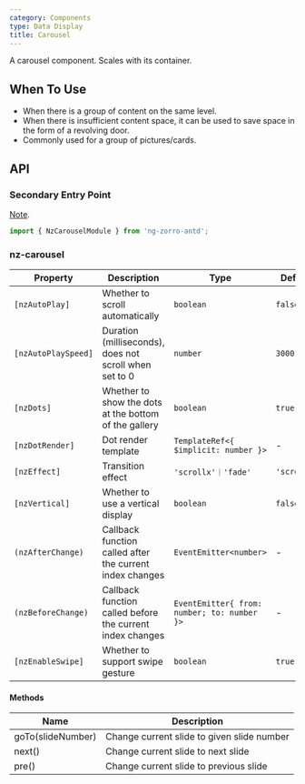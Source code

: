 ```yaml
---
category: Components
type: Data Display
title: Carousel
---
```


A carousel component. Scales with its container.

## When To Use

- When there is a group of content on the same level.
- When there is insufficient content space, it can be used to save space in the form of a revolving door.
- Commonly used for a group of pictures/cards.

## API

### Secondary Entry Point

[Note](/docs/getting-started/en#secondary-entry-points).

```ts
import { NzCarouselModule } from 'ng-zorro-antd';
```

### nz-carousel

| Property | Description | Type | Default |
| -------- | ----------- | ---- | ------- |
| `[nzAutoPlay]` | Whether to scroll automatically | `boolean` | `false` |
| `[nzAutoPlaySpeed]` | Duration (milliseconds), does not scroll when set to 0 | `number` | `3000` |
| `[nzDots]` | Whether to show the dots at the bottom of the gallery | `boolean` | `true` |
| `[nzDotRender]` | Dot render template | `TemplateRef<{ $implicit: number }>` | - |
| `[nzEffect]` | Transition effect | `'scrollx'｜'fade'` | `'scrollx'` |
| `[nzVertical]` | Whether to use a vertical display | `boolean` | `false` |
| `(nzAfterChange)` | Callback function called after the current index changes | `EventEmitter<number>` | - |
| `(nzBeforeChange)` | Callback function called before the current index changes | `EventEmitter{ from: number; to: number }>` | - |
| `[nzEnableSwipe]` | Whether to support swipe gesture | `boolean` | `true` |

#### Methods

| Name | Description |
| ---- | ----------- |
| goTo(slideNumber) | Change current slide to given slide number |
| next() | Change current slide to next slide |
| pre() | Change current slide to previous slide |

